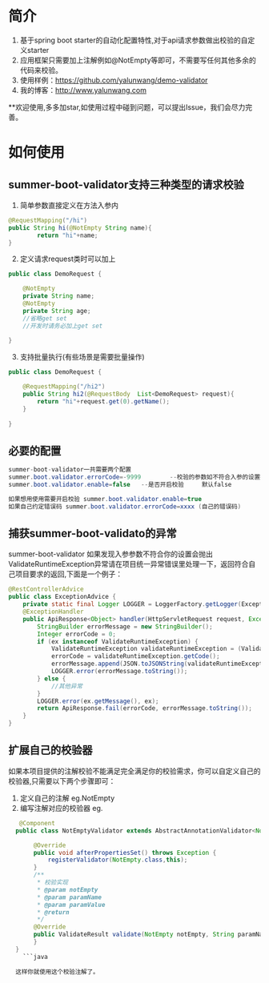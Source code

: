 # 简介
1. 基于spring boot starter的自动化配置特性,对于api请求参数做出校验的自定义starter
2. 应用框架只需要加上注解例如@NotEmpty等即可，不需要写任何其他多余的代码来校验。
3. 使用样例：https://github.com/yalunwang/demo-validator
4. 我的博客：http://www.yalunwang.com

**欢迎使用,多多加star,如使用过程中碰到问题，可以提出Issue，我们会尽力完善。

# 如何使用
## summer-boot-validator支持三种类型的请求校验

1. 简单参数直接定义在方法入参内

```java
@RequestMapping("/hi")
public String hi(@NotEmpty String name){
        return "hi"+name;
}
```

2. 定义请求request类时可以加上

```java
public class DemoRequest {

    @NotEmpty
    private String name;
    @NotEmpty
    private String age;
    //省略get set
    //开发时请务必加上get set
   
}
```
3. 支持批量执行(有些场景是需要批量操作)

```java
public class DemoRequest {

    @RequestMapping("/hi2")
    public String hi2(@RequestBody  List<DemoRequest> request){
        return "hi"+request.get(0).getName();
    }
   
}
```

## 必要的配置
```java
summer-boot-validator一共需要两个配置
summer.boot.validator.errorCode=-9999        --校验的参数如不符合入参的设置抛出的错误码 默认为-9999
summer.boot.validator.enable=false   --是否开启校验     默认false

如果想用使用需要开启校验 summer.boot.validator.enable=true
如果自己约定错误码 summer.boot.validator.errorCode=xxxx (自己的错误码)
```

## 捕获summer-boot-validato的异常
summer-boot-validator 如果发现入参参数不符合你的设置会抛出ValidateRuntimeException异常请在项目统一异常错误里处理一下，返回符合自己项目要求的返回,下面是一个例子：
```java
@RestControllerAdvice
public class ExceptionAdvice {
    private static final Logger LOGGER = LoggerFactory.getLogger(ExceptionAdvice.class);
    @ExceptionHandler
    public ApiResponse<Object> handler(HttpServletRequest request, Exception ex) {
        StringBuilder errorMessage = new StringBuilder();
        Integer errorCode = 0;
        if (ex instanceof ValidateRuntimeException) {
            ValidateRuntimeException validateRuntimeException = (ValidateRuntimeException) ex;
            errorCode = validateRuntimeException.getCode();
            errorMessage.append(JSON.toJSONString(validateRuntimeException.getFailedReason()));
            LOGGER.error(errorMessage.toString());
        } else {
            //其他异常
        }
        LOGGER.error(ex.getMessage(), ex);
        return ApiResponse.fail(errorCode, errorMessage.toString());
    }
}
```
## 扩展自己的校验器
 如果本项目提供的注解校验不能满足完全满足你的校验需求，你可以自定义自己的校验器,只需要以下两个步骤即可：
 1. 定义自己的注解 eg.NotEmpty
 2. 编写注解对应的校验器 eg.
```java
   @Component
  public class NotEmptyValidator extends AbstractAnnotationValidator<NotEmpty> {

       @Override
       public void afterPropertiesSet() throws Exception {
           registerValidator(NotEmpty.class,this);
       }
       /**
        * 校验实现
        * @param notEmpty
        * @param paramName
        * @param paramValue
        * @return
        */
       @Override
       public ValidateResult validate(NotEmpty notEmpty, String paramName, Object paramValue){
       }
  }
    ```java
    
  这样你就使用这个校验注解了。    
